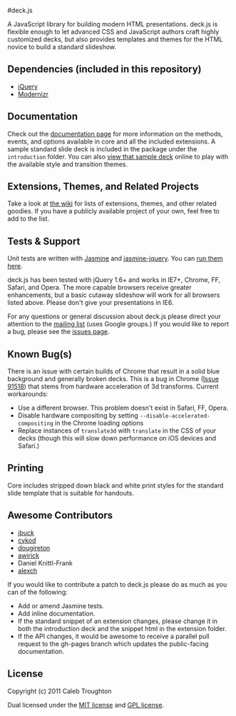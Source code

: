 #deck.js

A JavaScript library for building modern HTML presentations. deck.js is flexible enough to let advanced CSS and JavaScript authors craft highly customized decks, but also provides templates and themes for the HTML novice to build a standard slideshow.

## Dependencies (included in this repository)

- [jQuery](http://jquery.com)
- [Modernizr](http://modernizr.com)

## Documentation

Check out the [documentation page](http://imakewebthings.github.com/deck.js/docs) for more information on the methods, events, and options available in core and all the included extensions.  A sample standard slide deck is included in the package under the `introduction` folder.  You can also [view that sample deck](http://imakewebthings.github.com/deck.js/introduction) online to play with the available style and transition themes.

## Extensions, Themes, and Related Projects

Take a look at [the wiki](https://github.com/imakewebthings/deck.js/wiki) for lists of extensions, themes, and other related goodies.  If you have a publicly available project of your own, feel free to add to the list.

## Tests & Support

Unit tests are written with [Jasmine](https://jasmine.github.io/) and [jasmine-jquery](https://github.com/velesin/jasmine-jquery). You can [run them here](http://imakewebthings.github.com/deck.js/test).

deck.js has been tested with jQuery 1.6+ and works in IE7+, Chrome, FF, Safari, and Opera. The more capable browsers receive greater enhancements, but a basic cutaway slideshow will work for all browsers listed above. Please don't give your presentations in IE6.

For any questions or general discussion about deck.js please direct your attention to the [mailing list](http://groups.google.com/group/deckjs) (uses Google groups.)  If you would like to report a bug, please see the [issues page](https://github.com/imakewebthings/deck.js/issues).

## Known Bug(s)

There is an issue with certain builds of Chrome that result in a solid blue background and generally broken decks.  This is a bug in Chrome ([Issue 91518](http://code.google.com/p/chromium/issues/detail?id=91518)) that stems from hardware acceleration of 3d transforms.  Current workarounds:

- Use a different browser. This problem doesn't exist in Safari, FF, Opera.
- Disable hardware compositing by setting `--disable-accelerated-compositing` in the Chrome loading options
- Replace instances of `translate3d` with `translate` in the CSS of your decks (though this will slow down performance on iOS devices and Safari.)

## Printing

Core includes stripped down black and white print styles for the standard slide template that is suitable for handouts.

## Awesome Contributors

- [jbuck](https://github.com/jbuck)
- [cykod](https://github.com/cykod)
- [dougireton](https://github.com/dougireton)
- [awirick](https://github.com/awirick)
- Daniel Knittl-Frank
- [alexch](https://github.com/alexch)

If you would like to contribute a patch to deck.js please do as much as you can of the following:

- Add or amend Jasmine tests.
- Add inline documentation.
- If the standard snippet of an extension changes, please change it in both the introduction deck and the snippet html in the extension folder.
- If the API changes, it would be awesome to receive a parallel pull request to the gh-pages branch which updates the public-facing documentation.

## License

Copyright (c) 2011 Caleb Troughton

Dual licensed under the [MIT license](https://github.com/imakewebthings/deck.js/blob/master/MIT-license.txt) and [GPL license](https://github.com/imakewebthings/deck.js/blob/master/GPL-license.txt).
